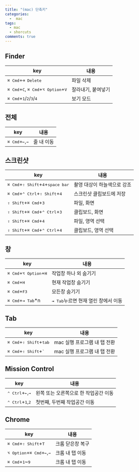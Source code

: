 ```yaml
---
title: "(mac) 단축키"
categories:
  -  mac
tags:
  - mac
  - shorcuts
comments: true
---
```


## Finder
| key | 내용 |
| ------ | ------ |
| <kbd>⌘ Cmd</kbd>+<kbd>⌫ Delete</kbd> | 파일 삭제 |
| <kbd>⌘ Cmd</kbd>+<kbd>C</kbd>, <kbd>⌘ Cmd</kbd>+<kbd>⌥ Option</kbd>+<kbd>V</kbd> | 잘라내기, 붙여넣기 | 
| <kbd>⌘ Cmd</kbd>+<kbd>1</kbd>/<kbd>2</kbd>/<kbd>3</kbd>/<kbd>4</kbd> | 보기 모드 

## 전체
| key | 내용 |
| ------ | ------ |
| <kbd>⌘ Cmd</kbd>+<kbd>←</kbd>,<kbd>→</kbd> | 줄 내 이동 |

## 스크린샷
| key | 내용 |
| ------ | ------ |
| <kbd>⌘ Cmd</kbd>+<kbd>⇧ Shift</kbd>+<kbd>4</kbd>+<kbd>space bar</kbd> | 촬영 대상이 하늘색으로 강조 |
| <kbd>⌘ Cmd</kbd>+<kbd>⌃ Ctrl</kbd>+<kbd>⇧ Shift</kbd>+<kbd>4</kbd> | 스크린샷 클립보드에 저장 |
| <kbd>⇧ Shift</kbd>+<kbd>⌘ Cmd</kbd>+<kbd>3</kbd> | 파일, 화면 |
| <kbd>⇧ Shift</kbd>+<kbd>⌘ Cmd</kbd>+<kbd>⌃ Ctrl</kbd>+<kbd>3</kbd> | 클립보드, 화면 |
| <kbd>⇧ Shift</kbd>+<kbd>⌘ Cmd</kbd>+<kbd>4</kbd> | 파일, 영역 선택 |
| <kbd>⇧ Shift</kbd>+<kbd>⌘ Cmd</kbd>+<kbd>⌃ Ctrl</kbd>+<kbd>4</kbd> | 클립보드, 영역 선택 |

## 창
| key | 내용 |
| ------ | ------ |
| <kbd>⌘ Cmd</kbd>+<kbd>⌥ Option</kbd>+<kbd>H</kbd> | 작업창 하나 외 숨기기 |
| <kbd>⌘ Cmd</kbd>+<kbd>H</kbd> | 현재 작업창 숨기기 |
| <kbd>⌘ Cmd</kbd>+<kbd>F3</kbd> | 모든창 숨기기 |
| <kbd>⌘ Cmd</kbd>+<kbd>⇥ Tab</kbd>*n | <kbd>⇥ Tab</kbd>누르면 현재 열린 창에서 이동 |

## Tab
| key | 내용 |
| ------ | ------ |
| <kbd>⌘ Cmd</kbd>+<kbd>⇧ Shift</kbd>+<kbd>tab</kbd> | mac 실행 프로그램 내 탭 전환 |
| <kbd>⌘ Cmd</kbd>+<kbd>⇧ Shift</kbd>+<kbd>`</kbd> | mac 실행 프로그램 내 탭 전환 |

## Mission Control
| key | 내용 |
| ------ | ------ |
| <kbd>⌃ Ctrl</kbd>+<kbd>←</kbd>,<kbd>→</kbd> | 왼쪽 또는 오른쪽으로 한 작업공간 이동 |
| <kbd>⌃ Ctrl</kbd>+<kbd>1</kbd>,<kbd>2</kbd> | 첫번째, 두번째 작업공간 이동 |

## Chrome
| key | 내용 |
| ------ | ------ |
| <kbd>⌘ Cmd</kbd>+<kbd>⇧ Shift</kbd>+<kbd>T</kbd> | 크롬 닫은창 복구 |
| <kbd>⌥ Option</kbd>+<kbd>⌘ Cmd</kbd>+<kbd>←</kbd>,<kbd>→</kbd> | 크롬 내 탭 이동 |
| <kbd>⌘ Cmd</kbd>+<kbd>1</kbd>~<kbd>9</kbd> | 크롬 내 탭 이동 |
